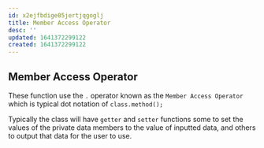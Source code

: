 ```yaml
---
id: x2ejfbdige05jertjqgoglj
title: Member Access Operator
desc: ''
updated: 1641372299122
created: 1641372299122
---
```



## Member Access Operator

These function use the `.` operator known as the `Member Access Operator` which is typical dot notation of `class.method();`

Typically the class will have `getter` and `setter` functions some to set the values of the private data members to the value of inputted data, and others to output that data for the user to use.
